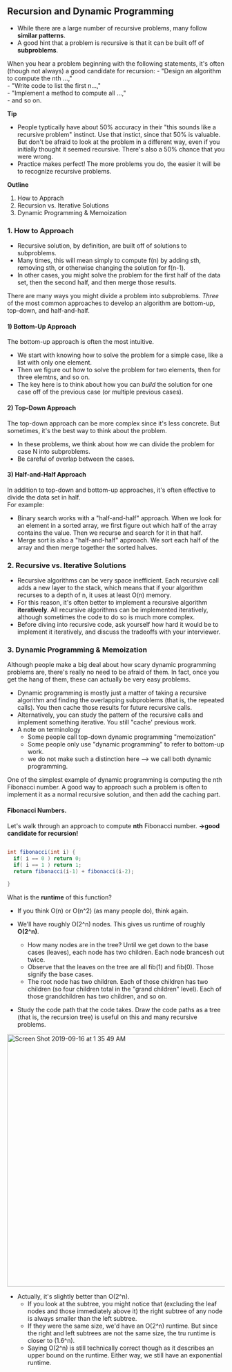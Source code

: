 ## Recursion and Dynamic Programming

- While there are a large number of recursive problems, many follow **similar patterns**. 
- A good hint that a problem is recursive is that it can be built off of **subproblems**. <br />

When you hear a problem beginning with the following statements, it's often (though not always) a good candidate for recursion: 
    - "Design an algorithm to compute the nth ...," <br />
    - "Write code to list the first n...," <br />
    - "Implement a method to compute all ...," <br />
    - and so on.

**Tip**
- People typtically have about 50% accuracy in their "this sounds like a recursive problem" instinct. Use that instict, since that 50% is valuable. But don't be afraid to look at the problem in a different way, even if you initially thought it seemed recursive. There's also a 50% chance that you were wrong. 
- Practice makes perfect! The more problems you do, the easier it will be to recognize recursive problems. 

**Outline**
1. How to Apprach
2. Recursion vs. Iterative Solutions
3. Dynamic Programming & Memoization

### 1. How to Approach
- Recursive solution, by definition, are built off of solutions to subproblems.
- Many times, this will mean simply to compute f(n) by adding sth, removing sth, or otherwise changing the solution for f(n-1).
- In other cases, you might solve the problem for the first half of the data set, then the second half, and then merge those results.

There are many ways you might divide a problem into subproblems. *Three* of the most common approaches to develop an algorithm are bottom-up, top-down, and half-and-half.

#### 1) Bottom-Up Approach
The bottom-up approach is often the most intuitive. 
- We start with knowing how to solve the problem for a simple case, like a list with only one element. 
- Then we figure out how to solve the problem for two elements, then for three elemtns, and so on. 
- The key here is to think about how you can *build* the solution for one case off of the previous case (or multiple previous cases).

#### 2) Top-Down Approach
The top-down approach can be more complex since it's less concrete. But sometimes, it's the best way to think about the problem.
- In these problems, we think about how we can divide the problem for case N into subproblems. 
- Be careful of overlap between the cases.

#### 3) Half-and-Half Approach
In addition to top-down and bottom-up approaches, it's often effective to divide the data set in half.<br />
For example:
  - Binary search works with a "half-and-half" approach. When we look for an element in a sorted array, we first figure out which half of the array contains the value. Then we recurse and search for it in that half.
  - Merge sort is also a "half-and-half" approach. We sort each half of the array and then merge together the sorted halves.
  
### 2. Recursive vs. Iterative Solutions
- Recursive algorithms can be very space inefficient. Each recursive call adds a new layer to the stack, which means that if your algorithm recurses to a depth of n, it uses at least O(n) memory.
- For this reason, it's often better to implement a recursive algorithm **iteratively**. All recursive algorithms can be implemented iteratively, although sometimes the code to do so is much more complex. 
- Before diving into recursive code, ask yourself how hard it would be to implement it iteratively, and discuss the tradeoffs with your interviewer. 

### 3. Dynamic Programming & Memoization
Although people make a big deal about how scary dynamic programming problems are, there's really no need to be afraid of them. In fact, once you get the hang of them, these can actually be very easy problems.
- Dynamic programming is mostly just a matter of taking a recursive algorithm and finding the overlapping subproblems (that is, the repeated calls). You then cache those results for future recursive calls. 
- Alternatively, you can study the pattern of the recursive calls and implement something iterative. You still "cache' previous work. 
- A note on terminology
  - Some people call top-down dynamic programming "memoization" 
  - Some people only use "dynamic programming" to refer to bottom-up work.
  - we do not make such a distinction here --> we call both dynamic programming.
  
One of the simplest example of dynamic programming is computing the nth Fibonacci number. A good way to approach such a problem is often to implement it as a normal recursive solution, and then add the caching part. 

#### Fibonacci Numbers.
Let's walk through an approach to compute **nth** Fibonacci number. **->good candidate for recursion!** <br />

<Recursive>
  
```java
  
int fibonacci(int i) {
  if( i == 0 ) return 0;
  if( i == 1 ) return 1;
  return fibonacci(i-1) + fibonacci(i-2);

}

```

What is the **runtime** of this function?

- If you think O(n) or O(n^2) (as many people do), think again.
- We'll have roughly O(2^n) nodes. This gives us runtime of roughly **O(2^n)**.
    - How many nodes are in the tree? Until we get down to the base cases (leaves), each node has two children. Each node brancesh out twice.
    - Observe that the leaves on the tree are all fib(1) and fib(0). Those signify the base cases. 
    - The root node has two children. Each of those children has two children (so four children total in the "grand children" level). Each of those grandchildren has two children, and so on. 
  
- Study the code path that the code takes. Draw the code paths as a tree (that is, the recursion tree) is useful on this and many recursive problems.

<img width="584" alt="Screen Shot 2019-09-16 at 1 35 49 AM" src="https://user-images.githubusercontent.com/46575719/64936126-6ff00780-d822-11e9-9d5c-acf1911f736a.png">

- Actually, it's slightly better than O(2^n). 
    - If you look at the subtree, you might notice that (excluding the leaf nodes and those immediately above it) the right subtree of any node is always smaller than the left subtree. 
    - If they were the same size, we'd have an O(2^n) runtime. But since the right and left subtrees are not the same size, the tru runtime is closer to (1.6^n). 
    - Saying O(2^n) is still technically correct though as it describes an upper bound on the runtime. Either way, we still have an exponential runtime. 
  
  





